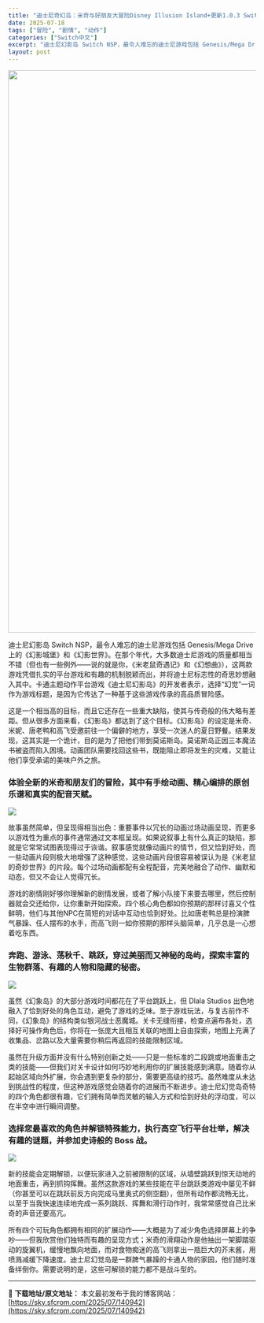 ```yaml
---
title: "迪士尼奇幻岛：米奇与好朋友大冒险Disney Illusion Island+更新1.0.3 Switch NSP中文"
date: 2025-07-18
tags: ["冒险", "剧情", "动作"]
categories: ["Switch中文"]
excerpt: "迪士尼幻影岛 Switch NSP，最令人难忘的迪士尼游戏包括 Genesis/Mega Drive 上的《幻影城堡》和《幻影世界》。在那个年代，大多数迪士尼游戏的质量都相当不错（但也有一些例外——说的就是你，《米老鼠奇遇记》和《幻想曲》），这两款游戏凭借扎实的平台游戏和有趣的机制脱颖而出，并将迪士&hellip;"
layout: post
---
```


<img class="aligncenter size-full wp-image-140943" src="https://sky.sfcrom.com/wp-content/uploads/2025/07/2025071802524866.webp" alt="" width="700" height="1142" />

迪士尼幻影岛 Switch NSP，最令人难忘的迪士尼游戏包括 Genesis/Mega Drive 上的《幻影城堡》和《幻影世界》。在那个年代，大多数迪士尼游戏的质量都相当不错（但也有一些例外——说的就是你，《米老鼠奇遇记》和《幻想曲》），这两款游戏凭借扎实的平台游戏和有趣的机制脱颖而出，并将迪士尼标志性的奇思妙想融入其中。卡通主题动作平台游戏《迪士尼幻影岛》的开发者表示，选择“幻觉”一词作为游戏标题，是因为它传达了一种基于这些游戏传承的高品质冒险感。

这是一个相当高的目标，而且它还存在一些重大缺陷，使其与传奇般的伟大略有差距。但从很多方面来看，《幻影岛》都达到了这个目标。《幻影岛》的设定是米奇、米妮、唐老鸭和高飞受邀前往一个偏僻的地方，享受一次迷人的夏日野餐。结果发现，这其实是一个诡计，目的是为了把他们带到莫诺斯岛。莫诺斯岛正因三本魔法书被盗而陷入困境。动画团队需要找回这些书，既能阻止即将发生的灾难，又能让他们享受承诺的美味户外之旅。
<h3>体验全新的米奇和朋友们的冒险，其中有手绘动画、精心编排的原创乐谱和真实的配音天赋。</h3>
<img src="https://img-eshop.cdn.nintendo.net/i/a94ed827adbd2d7a412e7a7c3e76eab6ad9ef901cd2e0013e0cddfbda4b94a99.jpg?w=1000" />

故事虽然简单，但呈现得相当出色：重要事件以冗长的动画过场动画呈现，而更多以游戏性为重点的事件通常通过文本框呈现。如果说叙事上有什么真正的缺陷，那就是它常常试图表现得过于诙谐。叙事感觉就像动画片的情节，但又恰到好处，而一些动画片段则极大地增强了这种感觉，这些动画片段很容易被误认为是《米老鼠的奇妙世界》的片段。每个过场动画都配有全程配音，完美地融合了动作、幽默和动态，但又不会让人觉得冗长。

游戏的剧情刚好够你理解新的剧情发展，或者了解小队接下来要去哪里，然后控制器就会交还给你，让你重新开始探索。四个核心角色都如你预期的那样讨喜又个性鲜明，他们与其他NPC在简短的对话中互动也恰到好处。比如唐老鸭总是扮演脾气暴躁、任人摆布的水手，而高飞则一如你预期的那样头脑简单，几乎总是一心想着吃东西。
<h3>奔跑、游泳、荡秋千、跳跃，穿过美丽而又神秘的岛屿，探索丰富的生物群落、有趣的人物和隐藏的秘密。</h3>
<img src="https://img-eshop.cdn.nintendo.net/i/68d6ba432ebbc9f252d6608e52a9a0d1860c6259c3eb0499a422a7fe87c49ab7.jpg?w=1000" />

虽然《幻象岛》的大部分游戏时间都花在了平台跳跃上，但 Dlala Studios 出色地融入了恰到好处的角色互动，避免了游戏的乏味。至于游戏玩法，与复古前作不同，《幻象岛》的结构类似银河战士恶魔城。关卡无缝衔接，检查点遍布各处，选择好可操作角色后，你将在一张庞大且相互关联的地图上自由探索，地图上充满了收集品、岔路以及大量需要你稍后再返回的技能限制区域。

虽然在升级方面并没有什么特别创新之处——只是一些标准的二段跳或地面重击之类的技能——但我们对关卡设计如何巧妙地利用你的扩展技能感到满意。随着你从起始区域向外扩展，你会遇到更复杂的部分，需要更高级的技巧。虽然难度从未达到挑战性的程度，但这种游戏感觉会随着你的进展而不断进步。迪士尼幻觉岛奇特的四个角色都很有趣，它们拥有简单而灵敏的输入方式和恰到好处的浮动度，可以在半空中进行瞬间调整。
<h3>选择您最喜欢的角色并解锁特殊能力，执行高空飞行平台壮举，解决有趣的谜题，并参加史诗般的 Boss 战。</h3>
<img src="https://img-eshop.cdn.nintendo.net/i/a61de290becfa1e2a399c903e2d2b0363b0d839c7a584d938452e18bd367ef34.jpg?w=1000" />

新的技能会定期解锁，以便玩家进入之前被限制的区域，从墙壁跳跃到惊天动地的地面重击，再到抓钩挥舞。虽然这款游戏的某些技能在平台跳跃类游戏中屡见不鲜（你甚至可以在跳跃前反方向完成马里奥式的侧空翻），但所有动作都流畅无比，以至于当我快速连续地完成一系列跳跃、挥舞和滑行动作时，我常常感觉自己比米奇的声音还要高亢。

所有四个可玩角色都拥有相同的扩展动作——大概是为了减少角色选择屏幕上的争吵——但我欣赏他们独特而有趣的呈现方式；米奇的滑翔动作是他抽出一架脚踏驱动的旋翼机，缓慢地飘向地面，而对食物痴迷的高飞则拿出一瓶巨大的芥末酱，用喷溅减缓下降速度。迪士尼幻觉岛是一群脾气暴躁的卡通人物的家园，他们随时准备绊倒你。需要说明的是，这些可解锁的能力都不是战斗型的。

---
📖 **下载地址/原文地址：** 本文最初发布于我的博客网站：[https://sky.sfcrom.com/2025/07/140942](https://sky.sfcrom.com/2025/07/140942)
